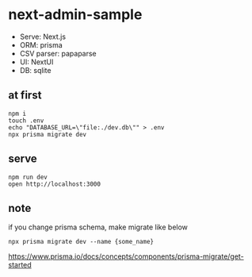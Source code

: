 # next-admin-sample

- Serve: Next.js
- ORM: prisma
- CSV parser: papaparse
- UI: NextUI
- DB: sqlite

## at first

```
npm i
touch .env
echo "DATABASE_URL=\"file:./dev.db\"" > .env
npx prisma migrate dev
```

## serve

```
npm run dev
open http://localhost:3000
```

## note

if you change prisma schema, make migrate like below

```
npx prisma migrate dev --name {some_name}
```

https://www.prisma.io/docs/concepts/components/prisma-migrate/get-started
